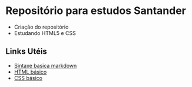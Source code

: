 # Repositório para estudos Santander
 - Criação do repositório 
 - Estudando HTML5 e CSS


## Links Utéis

 - [Sintaxe basica markdown](https://www.markdownguide.org/basic-syntax/)
 - [HTML básico](https://www.w3schools.com/html/)
 - [CSS básico](https://developer.mozilla.org/pt-BR/docs/Web/CSS)
